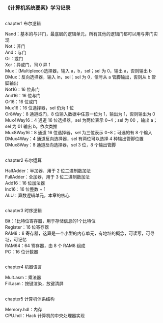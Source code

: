 ### 《计算机系统要素》学习记录

##
chapter1 布尔逻辑  

Nand：基本的与非门，最底层的逻辑单元，所有其他的逻辑门都可以用与非门实现  
Not：非门  
And：与门  
Or：或门  
Xor：异或门，同 0 异 1  
Mux：(Multiplexor)选择器，输入 a，b，sel；sel 为 0，输出 a，否则输出 b  
DMux：反向选择器，输入 in，sel；sel 为 0，信号从 a 管脚输出，否则从 b 管脚输出  
Not16：16 位非门  
And16：16 位与门  
Or16：16 位或门  
Mux16：16 位选择器，sel 仍为 1 位  
Or8Way：8 通道或门，8 位输入数据中任意一位为 1，输出为 1，否则输出为 0  
Mux4Way16：4 通道 16 位选择器，sel 为两位表示 0~4；sel 为 00 ，输出 a；sel 为 01 输出 b，依次类推  
Mux8Way16：8 通道 16 位选择器，sel 为三位表示 0~8；可选的有 8 个输入  
DMux4Way：4 通道反向选择器，sel 有两位可以选择 4 种输出管脚位置  
DMux8Way：8 通道反向选择器，sel 3 位，8 个输出管脚  

##
chapter2 布尔运算  

HalfAdder：半加器，用于 2 位二进制数加法  
FullAdder：全加器，用于 3 位二进制数加法  
Add16：16 位加法器  
Inc16：16 位整数 + 1  
ALU：算数逻辑单元，本章的核心  

##
chapter3 时序逻辑  

Bit：1比特位寄存器，用于存储信息的1个比特位  
Register：16 位寄存器  
RAM8：8 寄存器，这算是一个小型的内存单元，有地址的概念，可读写，可寻址，可记忆  
RAM64：64 寄存器，由 8 个 RAM8 组成  
PC：16 位计数器  

##
chapter4 机器语言  

Mult.asm：乘法器  
Fill.asm：按键渲染，放键清屏  

##
chapter5 计算机体系结构  

Memory.hdl：内存  
CPU.hdl：Hack 计算机的中央处理器实现  


